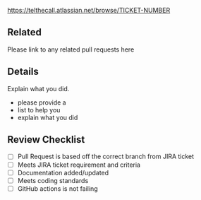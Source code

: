 https://telthecall.atlassian.net/browse/TICKET-NUMBER

## Related

Please link to any related pull requests here

## Details

Explain what you did.

- please provide a
- list to help you
- explain what you did

## Review Checklist

- [ ] Pull Request is based off the correct branch from JIRA ticket
- [ ] Meets JIRA ticket requirement and criteria
- [ ] Documentation added/updated
- [ ] Meets coding standards
- [ ] GitHub actions is not failing
